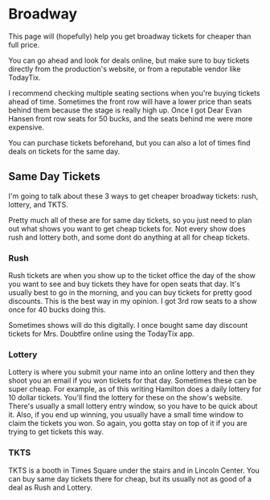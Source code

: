 # Broadway

This page will (hopefully) help you get broadway tickets for cheaper than full price. 

You can go ahead and look for deals online, but make sure to buy tickets directly from the production's website,
or from a reputable vendor like TodayTix. 

I recommend checking multiple seating sections when you're buying tickets ahead of time. Sometimes the front row
will have a lower price than seats behind them because the stage is really high up. Once I got Dear Evan Hansen 
front row seats for 50 bucks, and the seats behind me were more expensive. 

You can purchase tickets beforehand, but you can also a lot of times find deals on tickets for the same day.

## Same Day Tickets

I'm going to talk about these 3 ways to get cheaper broadway tickets: rush, lottery, and TKTS.

Pretty much all of these are for same day tickets, so you just need to plan out what shows you want to get cheap tickets for. Not every show does rush and lottery both, and some dont do anything at all for cheap tickets.

### Rush

Rush tickets are when you show up to the ticket office the day of the show you want to see and buy tickets 
they have for open seats that day. It's usually best to go in the morning, and you can buy tickets for 
pretty good discounts. This is the best way in my opinion. I got 3rd row seats to a show once for 40 bucks doing this.

Sometimes shows will do this digitally. I once bought same day discount tickets for Mrs. Doubtfire online
using the TodayTix app. 

### Lottery

Lottery is where you submit your name into an online lottery and then they shoot you an email if you won tickets 
for that day. Sometimes these can be super cheap. For example, as of this writing Hamilton does a daily lottery 
for 10 dollar tickets. You'll find the lottery for these on the show's website. There's usually a small lottery
entry window, so you have to be quick about it. Also, if you end up winning, you usually have a small time window
to claim the tickets you won. So again, you gotta stay on top of it if you are trying to get tickets this way. 

### TKTS

TKTS is a booth in Times Square under the stairs and in Lincoln Center. You can buy same day tickets there for cheap, but its usually not as good of a deal as Rush and Lottery.
